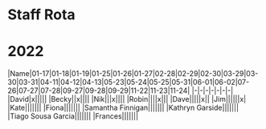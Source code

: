 # Staff Rota

# 2022
|Name|01-17|01-18|01-19|01-25|01-26|01-27|02-28|02-29|02-30|03-29|03-30|03-31|04-11|04-12|04-13|05-23|05-24|05-25|05-31|06-01|06-02|07-26|07-27|07-28|09-27|09-28|09-29|11-22|11-23|11-24|
|-|-|-|-|-|-|-|
|David|x|||||
|Becky||x||||
|Nik|||x||||
|Robin||||x|||
|Dave|||||x||
|Jim||||||x|
|Kate|||||||
|Fiona|||||||
|Samantha Finnigan|||||||
|Kathryn Garside|||||||
|Tiago Sousa Garcia|||||||
|Frances|||||||
